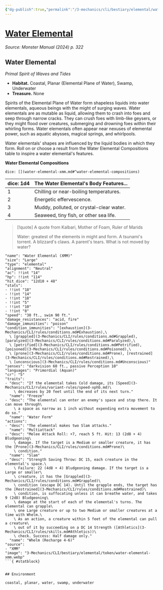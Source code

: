 ```yaml
---
{"dg-publish":true,"permalink":"/3-mechanics/cli/bestiary/elemental/water-elemental-xmm/","tags":["ttrpg-cli/compendium/src/5e/xmm","ttrpg-cli/monster/cr/5","ttrpg-cli/monster/environment/coastal","ttrpg-cli/monster/environment/planar","ttrpg-cli/monster/environment/swamp","ttrpg-cli/monster/environment/underwater","ttrpg-cli/monster/environment/water","ttrpg-cli/monster/size/large","ttrpg-cli/monster/type/elemental"],"noteIcon":""}
---
```


# [Water Elemental](3-Mechanics\CLI\bestiary\elemental/water-elemental-xmm.md)
*Source: Monster Manual (2024) p. 322*  

## Water Elemental

*Primal Spirit of Waves and Tides*

- **Habitat.** Coastal, Planar (Elemental Plane of Water), Swamp, Underwater  
- **Treasure.** None  

Spirits of the Elemental Plane of Water form shapeless liquids into water elementals, aqueous beings with the might of surging waves. Water elementals are as mutable as liquid, allowing them to crash into foes and seep through narrow cracks. They can crush foes with limb-like geysers, or they might flood over creatures, submerging and drowning foes within their whirling forms. Water elementals often appear near nexuses of elemental power, such as aquatic abysses, magical springs, and whirlpools.

Water elementals' shapes are influenced by the liquid bodies in which they form. Roll on or choose a result from the Water Elemental Compositions table to inspire a water elemental's features.

**Water Elemental Compositions**

`dice: [](water-elemental-xmm.md#^water-elemental-compositions)`

| dice: 1d4 | The Water Elemental's Body Features... |
|-----------|----------------------------------------|
| 1 | Chilling or near-boiling temperatures. |
| 2 | Energetic effervescence. |
| 3 | Muddy, polluted, or crystal-clear water. |
| 4 | Seaweed, tiny fish, or other sea life. |{ #water-elemental-compositions}


> [!quote] A quote from Kalbari, Mother of Foam, Ruler of Marids  
> 
> Water: greatest of the elements in might and form. A tsunami's torrent. A blizzard's claws. A parent's tears. What is not moved by water?


```statblock
"name": "Water Elemental (XMM)"
"size": "Large"
"type": "elemental"
"alignment": "Neutral"
"ac": !!int "14"
"hp": !!int "114"
"hit_dice": "12d10 + 48"
"stats":
- !!int "18"
- !!int "14"
- !!int "18"
- !!int "5"
- !!int "10"
- !!int "8"
"speed": "30 ft., swim 90 ft."
"damage_resistances": "acid, fire"
"damage_immunities": "poison"
"condition_immunities": "[exhaustion](3-Mechanics/CLI/rules/conditions.md#Exhaustion),\
  \ [grappled](3-Mechanics/CLI/rules/conditions.md#Grappled), [paralyzed](3-Mechanics/CLI/rules/conditions.md#Paralyzed),\
  \ [petrified](3-Mechanics/CLI/rules/conditions.md#Petrified), [poisoned](3-Mechanics/CLI/rules/conditions.md#Poisoned),\
  \ [prone](3-Mechanics/CLI/rules/conditions.md#Prone), [restrained](3-Mechanics/CLI/rules/conditions.md#Restrained),\
  \ [unconscious](3-Mechanics/CLI/rules/conditions.md#Unconscious)"
"senses": "darkvision 60 ft., passive Perception 10"
"languages": "Primordial (Aquan)"
"cr": "5"
"traits":
- "desc": "If the elemental takes Cold damage, its [Speed](3-Mechanics/CLI/rules/variant-rules/speed-xphb.md)\
    \ decreases by 20 feet until the end of its next turn."
  "name": "Freeze"
- "desc": "The elemental can enter an enemy's space and stop there. It can move through\
    \ a space as narrow as 1 inch without expending extra movement to do so."
  "name": "Water Form"
"actions":
- "desc": "The elemental makes two Slam attacks."
  "name": "Multiattack"
- "desc": "Melee Attack Roll: +7, reach 5 ft. Hit: 13 (2d8 + 4) Bludgeoning\
    \ damage. If the target is a Medium or smaller creature, it has the [Prone](3-Mechanics/CLI/rules/conditions.md#Prone)\
    \ condition."
  "name": "Slam"
- "desc": "Strength Saving Throw: DC 15, each creature in the elemental's space.\
    \ Failure: 22 (4d8 + 4) Bludgeoning damage. If the target is a Large or smaller\
    \ creature, it has the [Grappled](3-Mechanics/CLI/rules/conditions.md#Grappled)\
    \ condition (escape DC 14). Until the grapple ends, the target has the [Restrained](3-Mechanics/CLI/rules/conditions.md#Restrained)\
    \ condition, is suffocating unless it can breathe water, and takes 9 (2d8) Bludgeoning\
    \ damage at the start of each of the elemental's turns. The elemental can grapple\
    \ one Large creature or up to two Medium or smaller creatures at a time with Whelm.\
    \ As an action, a creature within 5 feet of the elemental can pull a creature\
    \ out of it by succeeding on a DC 14 Strength ([Athletics](3-Mechanics/CLI/rules/skills.md#Athletics))\
    \ check. Success: Half damage only."
  "name": "Whelm (Recharge 4-6)"
"source":
- "XMM"
"image": "3-Mechanics/CLI/bestiary/elemental/token/water-elemental-xmm.webp"
```{ #statblock}


## Environment

coastal, planar, water, swamp, underwater
